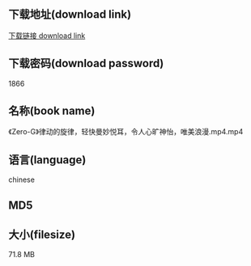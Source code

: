 ## 下载地址(download link)
[下载链接 download link](https://tutu365.netlify.app/?s=%E3%80%8AZero-G%E3%80%8B%E5%BE%8B%E5%8A%A8%E7%9A%84%E6%97%8B%E5%BE%8B%EF%BC%8C%E8%BD%BB%E5%BF%AB%E6%9B%BC%E5%A6%99%E6%82%A6%E8%80%B3%EF%BC%8C%E4%BB%A4%E4%BA%BA%E5%BF%83%E6%97%B7%E7%A5%9E%E6%80%A1%EF%BC%8C%E5%94%AF%E7%BE%8E%E6%B5%AA%E6%BC%AB.mp4)

## 下载密码(download password)
1866

## 名称(book name)
《Zero-G》律动的旋律，轻快曼妙悦耳，令人心旷神怡，唯美浪漫.mp4.mp4

## 语言(language)
chinese

## MD5


## 大小(filesize)
71.8 MB
